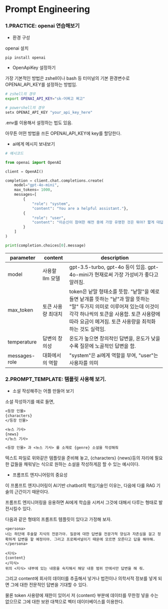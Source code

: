 # Prompt Engineering

### 1.PRACTICE: openai 연습해보기

- 환경 구성

openai 설치
```
pip install openai
```

- OpenApiKey 설정하기

가장 기본적인 방법은 zshell이나 bash 등 터미널의 기본 환경변수로 OPENAI_API_KEY를 설정하는 방법임.

```zsh
# zshell의 경우
export OPENAI_API_KEY="sk-어쩌고 쩌고"
```
```powershell
# powershell의 경우
setx OPENAI_API_KEY "your_api_key_here"
```

.env를 이용해서 설정하는 법도 있음.

아무튼 어떤 방법을 쓰든 OPENAI_API_KEY에 key를 할당한다.

- ai에게 메시지 보내보기

```python
# 예시코드

from openai import OpenAI

client = OpenAI()

completion = client.chat.completions.create(
    model="gpt-4o-mini",
    max_tokens= 1000,
    messages=[
        {
            "role": "system", 
            "content": "You are a helpful assistant."},
        {
            "role": "user",
            "content": "이순신이 참여한 해전 중에 가장 유명한 것은 뭐야? 짧게 대답해줘."
        }
    ]
)

print(completion.choices[0].message)
```

|parameter|content|description|
|---|---|---|
|model|사용할 llm 모델|gpt-3.5-turbo, gpt-4o 등이 있음. gpt-4o-mini가 현재로써 가장 가성비가 좋다고 알려짐.|
|max_token|토큰 사용량 최대치|token은 낱말 형태소를 뜻함. "낱말"을 예로 들면 낱개를 뜻하는 "낱"과 말을 뜻하는 "말" 두가지 의미로 이루어져 있는데 이것이 각각 하나씩의 토큰을 사용함. 토큰 사용량에 따라 요금이 메겨짐. 토큰 사용량을 최적화 하는 것도 실력임.|
|temperature|답변의 창의성|온도가 높으면 창의적인 답변을, 온도가 낮을수록 질문에 노골적인 답변을 함.|
|messages-role|대화에서의 역할|"system"은 ai에게 역할을 부여, "user"는 사용자를 의미|


### 2.PROMPT_TEMPLATE: 템플릿 사용해 보기.

 - 소설 작성해주는 어플 만들어 보기

소설 작성하기를 예로 들면, 

```txt
<등장 인물>
{characters}
</등장 인물>

<뉴스 기사>
{news}
</뉴스 기사>

<등장 인물> 과 <뉴스 기사> 를 소재로 {genre} 소설을 작성해줘
```

텍스트 파일로 위와같은 템플릿을 준비해 놓고,
{characters} {news}등의 자리에 필요한 값들을 채워넣는 식으로 원하는 소설을 작성하게끔 할 수 있는 예시이다.


- 프롬프트 엔지니어링의 중요성

이 프롬프트 엔지니어링이 AI기반 chatbot의 핵심기술인 이유는,
다음에 다룰 RAG 기술의 근간이기 때문이다.

프롬프트 엔지니어링을 응용하면 AI에게 학습을 시켜서 그것에 대해서 다루는 형태로 발전시킬수 있다.


다음과 같은 형태의 프롬프트 템플릿이 있다고 가정해 보자.

```
<persona>
너는 하단에 후술할 지식의 전문가야. 질문에 대한 답변을 전문가적 양심과 자존심을 걸고 정확하게 답변을 할 예정이야. 그리고 프로페셔널이기 때문에 모르면 모른다고 답을 해야해.
</persona>

<지식>
{content}
</지식>
위의 <지식> 내부에 있는 내용을 숙지해서 해당 내용 범위 안에서만 답변을 해 줘.
```

그리고 content에 회사의 데이터를 추출해서 넣거나 법전이나 의학서적 정보를 넣게 되면
그에 대한 전문적인 답변을 기대할 수 있다.

물론 token 사용량에 재한이 있어서 저 {content} 부분에 데이터를 무한정 넣을 수는 없으므로
그에 대한 보완 대책으로 벡터 데이터베이스를 이용한다.
